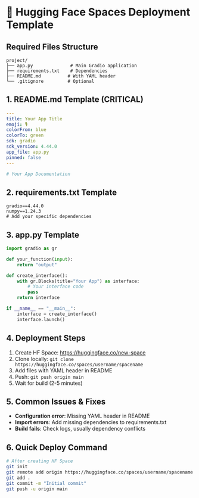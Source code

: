 # 🚀 Hugging Face Spaces Deployment Template

## Required Files Structure
```
project/
├── app.py              # Main Gradio application
├── requirements.txt    # Dependencies
├── README.md          # With YAML header
└── .gitignore         # Optional
```

## 1. README.md Template (CRITICAL)
```yaml
---
title: Your App Title
emoji: 🎙️
colorFrom: blue
colorTo: green
sdk: gradio
sdk_version: 4.44.0
app_file: app.py
pinned: false
---

# Your App Documentation
```

## 2. requirements.txt Template
```
gradio==4.44.0
numpy==1.24.3
# Add your specific dependencies
```

## 3. app.py Template
```python
import gradio as gr

def your_function(input):
    return "output"

def create_interface():
    with gr.Blocks(title="Your App") as interface:
        # Your interface code
        pass
    return interface

if __name__ == "__main__":
    interface = create_interface()
    interface.launch()
```

## 4. Deployment Steps
1. Create HF Space: https://huggingface.co/new-space
2. Clone locally: `git clone https://huggingface.co/spaces/username/spacename`
3. Add files with YAML header in README
4. Push: `git push origin main`
5. Wait for build (2-5 minutes)

## 5. Common Issues & Fixes
- **Configuration error**: Missing YAML header in README
- **Import errors**: Add missing dependencies to requirements.txt
- **Build fails**: Check logs, usually dependency conflicts

## 6. Quick Deploy Command
```bash
# After creating HF Space
git init
git remote add origin https://huggingface.co/spaces/username/spacename
git add .
git commit -m "Initial commit"
git push -u origin main
```
